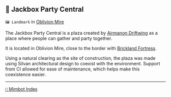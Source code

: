 ## 🎊 Jackbox Party Central

`🖼️ Landmark` in [Oblivion Mire](<https://zeithalt.github.io/r/oblivion_mire.html>)

The Jackbox Party Central is a plaza created by [Airmanon Driftwing](<https://zeithalt.github.io/r/airmanon.html>) as a place where people can gather and party together. 

It is located in Oblivion Mire, close to the border with [Brickland Fortress](<https://zeithalt.github.io/r/brickland_fortress.html>).

Using a natural clearing as the site of construction, the plaza was made using Silvan architectural design to coexist with the environment. Support from CI allowed for ease of maintenance, which helps make this coexistence easier.

-----
[`📑` Mimbot Index](<https://zeithalt.github.io/r/#09e0>)
<!---
keywords: oblivion, mire, brickland, fortress, airmanon, driftwing, silvan, ci, party, plaza
aliases: 
-->